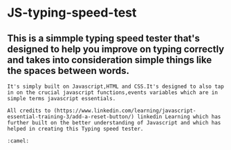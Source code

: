 # JS-typing-speed-test
   ## This is a simmple typing speed tester that's designed to help you improve on typing correctly and takes into consideration simple things like the spaces between words.

    It's simply built on Javascript,HTML and CSS.It's designed to also tap in on the crucial javascript functions,events variables which are in simple terms javascript essentials.

    All credits to (https://www.linkedin.com/learning/javascript-essential-training-3/add-a-reset-button/) linkedin Learning which has further built on the better understanding of Javascript and which has helped in creating this Typing speed tester.

    :camel:

 

